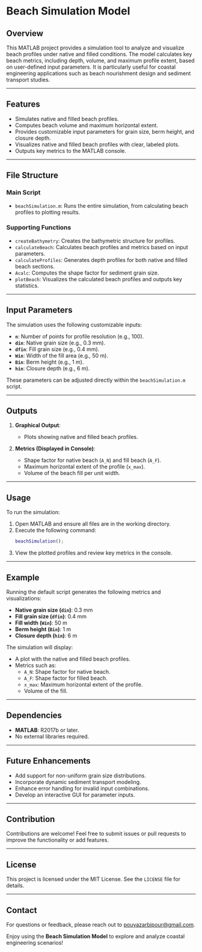 # Beach Simulation Model

## Overview
This MATLAB project provides a simulation tool to analyze and visualize beach profiles under native and filled conditions. The model calculates key beach metrics, including depth, volume, and maximum profile extent, based on user-defined input parameters. It is particularly useful for coastal engineering applications such as beach nourishment design and sediment transport studies.

---

## Features
- Simulates native and filled beach profiles.
- Computes beach volume and maximum horizontal extent.
- Provides customizable input parameters for grain size, berm height, and closure depth.
- Visualizes native and filled beach profiles with clear, labeled plots.
- Outputs key metrics to the MATLAB console.

---

## File Structure
### **Main Script**
- `beachSimulation.m`: Runs the entire simulation, from calculating beach profiles to plotting results.

### **Supporting Functions**
- `createBathymetry`: Creates the bathymetric structure for profiles.
- `calculateBeach`: Calculates beach profiles and metrics based on input parameters.
- `calculateProfiles`: Generates depth profiles for both native and filled beach sections.
- `Acalc`: Computes the shape factor for sediment grain size.
- `plotBeach`: Visualizes the calculated beach profiles and outputs key statistics.

---

## Input Parameters
The simulation uses the following customizable inputs:
- **`n`**: Number of points for profile resolution (e.g., 100).
- **`din`**: Native grain size (e.g., 0.3 mm).
- **`dfin`**: Fill grain size (e.g., 0.4 mm).
- **`Win`**: Width of the fill area (e.g., 50 m).
- **`Bin`**: Berm height (e.g., 1 m).
- **`hin`**: Closure depth (e.g., 6 m).

These parameters can be adjusted directly within the `beachSimulation.m` script.

---

## Outputs
1. **Graphical Output**:
   - Plots showing native and filled beach profiles.

2. **Metrics (Displayed in Console)**:
   - Shape factor for native beach (`A_N`) and fill beach (`A_F`).
   - Maximum horizontal extent of the profile (`x_max`).
   - Volume of the beach fill per unit width.

---

## Usage
To run the simulation:
1. Open MATLAB and ensure all files are in the working directory.
2. Execute the following command:
   ```matlab
   beachSimulation();
   ```
3. View the plotted profiles and review key metrics in the console.

---

## Example
Running the default script generates the following metrics and visualizations:
- **Native grain size (`din`)**: 0.3 mm  
- **Fill grain size (`dfin`)**: 0.4 mm  
- **Fill width (`Win`)**: 50 m  
- **Berm height (`Bin`)**: 1 m  
- **Closure depth (`hin`)**: 6 m  

The simulation will display:
- A plot with the native and filled beach profiles.
- Metrics such as:
  - `A_N`: Shape factor for native beach.
  - `A_F`: Shape factor for filled beach.
  - `x_max`: Maximum horizontal extent of the profile.
  - Volume of the fill.

---

## Dependencies
- **MATLAB**: R2017b or later.
- No external libraries required.

---

## Future Enhancements
- Add support for non-uniform grain size distributions.
- Incorporate dynamic sediment transport modeling.
- Enhance error handling for invalid input combinations.
- Develop an interactive GUI for parameter inputs.

---

## Contribution
Contributions are welcome! Feel free to submit issues or pull requests to improve the functionality or add features.

---

## License  
This project is licensed under the MIT License. See the `LICENSE` file for details.  

---

## Contact  
For questions or feedback, please reach out to pouyazarbipour@gmail.com.

Enjoy using the **Beach Simulation Model** to explore and analyze coastal engineering scenarios!
